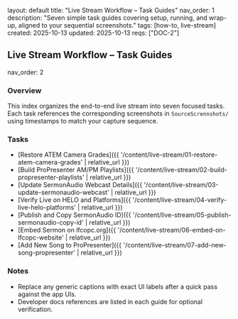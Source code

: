 layout: default
title: "Live Stream Workflow – Task Guides"
nav_order: 1
description: "Seven simple task guides covering setup, running, and wrap-up, aligned to your sequential screenshots."
tags: [how-to, live-stream]
created: 2025-10-13
updated: 2025-10-13
reqs: ["DOC-2"]

## Live Stream Workflow – Task Guides
nav_order: 2
### Overview

This index organizes the end-to-end live stream into seven focused tasks. Each task references the corresponding screenshots in `SourceScrennshots/` using timestamps to match your capture sequence.

### Tasks

- [Restore ATEM Camera Grades]({{ '/content/live-stream/01-restore-atem-camera-grades' | relative_url }})
- [Build ProPresenter AM/PM Playlists]({{ '/content/live-stream/02-build-propresenter-playlists' | relative_url }})
- [Update SermonAudio Webcast Details]({{ '/content/live-stream/03-update-sermonaudio-webcast' | relative_url }})
- [Verify Live on HELO and Platforms]({{ '/content/live-stream/04-verify-live-helo-platforms' | relative_url }})
- [Publish and Copy SermonAudio ID]({{ '/content/live-stream/05-publish-sermonaudio-copy-id' | relative_url }})
- [Embed Sermon on lfcopc.org]({{ '/content/live-stream/06-embed-on-lfcopc-website' | relative_url }})
- [Add New Song to ProPresenter]({{ '/content/live-stream/07-add-new-song-propresenter' | relative_url }})

### Notes

- Replace any generic captions with exact UI labels after a quick pass against the app UIs.
- Developer docs references are listed in each guide for optional verification.
